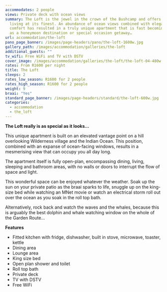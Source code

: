 ```yaml
---
accommodates: 2 people
views: Private deck with ocean views
summary: The Loft is the jewel in the crown of the Bushcamp and offers open plan
  living at its finest. An abundance of ocean views combined with elegant
  comfort has resulted in a truly unique apartment that is fast becoming popular
  as a honeymoon destination or special occasion getaway…
url: accommodation/the-loft
pano_page_banner: /images/page-headers/pano/the-loft-1600w.jpg
gallery_path: /images/accommodation/galleries/the-loft
additional_guests: ""
tv_wifi: Free WiFi and TV with DSTV
cover_image: /images/accommodation/galleries/the-loft/the-loft-04-480w.jpg
rates: From R1600 per night
title: The Loft
sleeps: 2
rates_low_season: R1600 for 2 people
rates_high_season: R1600 for 2 people
weight: 9
braai: "Yes"
standard_page_banner: /images/page-headers/standard/the-loft-600w.jpg
categories:
  - accommodation
  - the_loft
---
```

**The Loft really is as special as it looks…**

This unique apartment is built on an elevated vantage point on a hill overlooking Wilderness village and the Indian Ocean. This position, combined with an expanse of ocean-facing windows, results in a mesmerising view that can occupy you all day long.

The apartment itself is fully open-plan, encompassing dining, living, sleeping and bathroom areas, with no walls or doors to interrupt the flow of space and light.

This wonderful space can be enjoyed whatever the weather. Soak up the sun on your private patio as the braai sparks to life, snuggle up on the king-size bed while watching an MNet movie or watch an electrical storm roll out over the ocean as you soak in the roll top bath. 

Alternatively, rock back and watch the waves and the whales, because this is arguably the best dolphin and whale watching window on the whole of the Garden Route... 

**Features**

* Fitted kitchen with fridge, dishwasher, built in stove, microwave, toaster, kettle
* Dining area
* Lounge area
* King size bed
* Open plan shower and toilet
* Roll top bath
* Private deck
* TV with DSTV
* Free WiFi